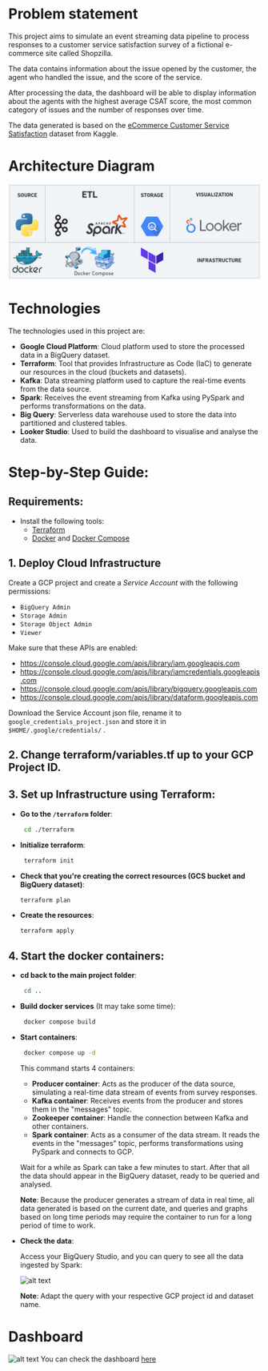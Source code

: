 # Problem statement

This project aims to simulate an event streaming data pipeline to process responses to a customer service satisfaction survey of a fictional e-commerce site called Shopzilla.

The data contains information about the issue opened by the customer, the agent who handled the issue, and the score of the service.

After processing the data, the dashboard will be able to display information about the agents with the highest average CSAT score, the most common category of issues and the number of responses over time.

The data generated is based on the [eCommerce Customer Service Satisfaction](https://www.kaggle.com/datasets/ddosad/ecommerce-customer-service-satisfaction) dataset from Kaggle.

# Architecture Diagram

![alt text](/img/architecture.png)

# Technologies

The technologies used in this project are:

* **Google Cloud Platform**: Cloud platform used to store the processed data in a BigQuery dataset. 
* **Terraform**: Tool that provides Infrastructure as Code (IaC) to generate our resources in the cloud (buckets and datasets).
* **Kafka**: Data streaming platform used to capture the real-time events from the data source.
* **Spark**: Receives the event streaming from Kafka using PySpark and performs transformations on the data.
* **Big Query**: Serverless data warehouse used to store the data into partitioned and clustered tables. 
* **Looker Studio**: Used to build the dashboard to visualise and analyse the data.

# Step-by-Step Guide:

## Requirements:

* Install the following tools:
  * [Terraform](https://www.terraform.io/downloads)
  * [Docker](https://docs.docker.com/get-docker/) and [Docker Compose](https://docs.docker.com/compose/install/)

## 1. Deploy Cloud Infrastructure
Create a GCP project and create a *Service Account* with the following permissions:
- `BigQuery Admin`
- `Storage Admin`
- `Storage Object Admin`
- `Viewer`

Make sure that these APIs are enabled:
* https://console.cloud.google.com/apis/library/iam.googleapis.com
* https://console.cloud.google.com/apis/library/iamcredentials.googleapis.com
* https://console.cloud.google.com/apis/library/bigquery.googleapis.com
* https://console.cloud.google.com/apis/library/dataform.googleapis.com

Download the Service Account json file, rename it to `google_credentials_project.json` and store it in `$HOME/.google/credentials/` .

## 2. Change terraform/variables.tf up to your GCP Project ID.

## 3. Set up Infrastructure using Terraform:

* **Go to the `/terraform` folder**:
	```sh
	 cd ./terraform
  ```
* **Initialize terraform**:
	```sh
	 terraform init
  ```
* **Check that you're creating the correct resources (GCS bucket and BigQuery dataset)**:
    ```sh
    terraform plan
    ```
* **Create the resources**:
    ```sh
    terraform apply
    ```

## 4. Start the docker containers:
* **cd back to the main project folder**:
	```sh
	 cd ..
  ```

* **Build docker services** (It may take some time):
	```sh
	 docker compose build
  ```

* **Start containers**:
	```sh
	 docker compose up -d
  ```

  This command starts 4 containers: 
  * **Producer container**: Acts as the producer of the data source, simulating a real-time data stream of events from survey responses.
  * **Kafka container**: Receives events from the producer and stores them in the "messages" topic.
  * **Zookeeper container**: Handle the connection between Kafka and other containers.
  * **Spark container**: Acts as a consumer of the data stream. It reads the events in the "messages" topic, performs transformations using PySpark and connects to GCP.

  Wait for a while as Spark can take a few minutes to start. 
  After that all the data should appear in the BigQuery dataset, ready to be queried and analysed.
  
  **Note**: Because the producer generates a stream of data in real time, all data generated is based on the current date, and queries and graphs based on long time periods may require the container to run for a long period of time to work.

* **Check the data**:

  Access your BigQuery Studio, and you can query to see all the data ingested by Spark:

  ![alt text](img/query_example.png)

  **Note**: Adapt the query with your respective GCP project id and dataset name.

# Dashboard

![alt text](/img/dashboard.png)
You can check the dashboard [here](https://lookerstudio.google.com/reporting/193ea447-017d-4dda-80a2-3481526d945b)

